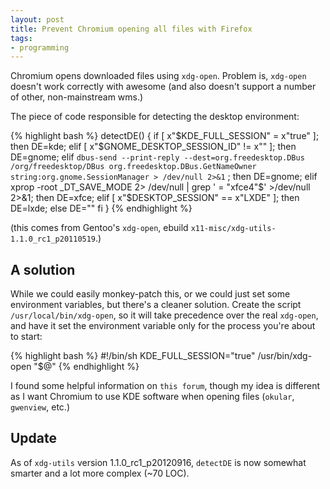 ```yaml
---
layout: post
title: Prevent Chromium opening all files with Firefox
tags:
- programming
---
```


Chromium opens downloaded files using `xdg-open`.  Problem is, `xdg-open`
doesn't work correctly with awesome (and also doesn't support a number of
other, non-mainstream wms.)

The piece of code responsible for detecting the desktop environment:

{% highlight bash %}
detectDE()
{
    if [ x"$KDE_FULL_SESSION" = x"true" ]; then DE=kde;
    elif [ x"$GNOME_DESKTOP_SESSION_ID" != x"" ]; then DE=gnome;
    elif `dbus-send --print-reply --dest=org.freedesktop.DBus /org/freedesktop/DBus org.freedesktop.DBus.GetNameOwner string:org.gnome.SessionManager > /dev/null 2>&1` ; then DE=gnome;
    elif xprop -root _DT_SAVE_MODE 2> /dev/null | grep ' = \"xfce4\"$' >/dev/null 2>&1; then DE=xfce;
    elif [ x"$DESKTOP_SESSION" == x"LXDE" ]; then DE=lxde;
    else DE=""
    fi
}
{% endhighlight %}

(this comes from Gentoo's `xdg-open`, ebuild
`x11-misc/xdg-utils-1.1.0_rc1_p20110519`.)

## A solution

While we could easily monkey-patch this, or we could just set some environment
variables, but there's a cleaner solution. Create the script
`/usr/local/bin/xdg-open`, so it will take precedence over the real `xdg-open`,
and have it set the environment variable only for the process you're about to
start:

{% highlight bash %}
#!/bin/sh
KDE_FULL_SESSION="true" /usr/bin/xdg-open "$@"
{% endhighlight %}

I found some helpful information on `this forum`, though my idea is different
as I want Chromium to use KDE software when opening files (`okular`,
`gwenview`, etc.)

## Update

As of `xdg-utils` version 1.1.0\_rc1\_p20120916, `detectDE` is now somewhat
smarter and a lot more complex (~70 LOC).

